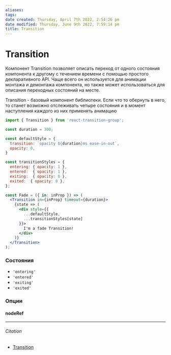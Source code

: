 ```yaml
---
aliases: 
tags: 
date created: Thursday, April 7th 2022, 2:54:26 pm
date modified: Thursday, June 9th 2022, 7:59:14 pm
title: Transition
---
```


# Transition
Компонент Transition позволяет описать переход от одного состояния компонента к другому с течением времени с помощью простого декларативного API. Чаще всего он используется для анимации монтажа и демонтажа компонента, но также может использоваться для описания переходных состояний на месте.

Transition - базовый компонент библиотеки. Если что то обернуть в него, то станет возможно отслеживать четыре состояния и в момент наступления каждого из них применять анимацию

```jsx
import { Transition } from 'react-transition-group';

const duration = 300;

const defaultStyle = {
  transition: `opacity ${duration}ms ease-in-out`,
  opacity: 0,
}

const transitionStyles = {
  entering: { opacity: 1 },
  entered:  { opacity: 1 },
  exiting:  { opacity: 0 },
  exited:  { opacity: 0 },
};

const Fade = ({ in: inProp }) => (
  <Transition in={inProp} timeout={duration}>
    {state => (
      <div style={{
        ...defaultStyle,
        ...transitionStyles[state]
      }}>
        I'm a fade Transition!
      </div>
    )}
  </Transition>
);
```

### Состояния

- `'entering'`
- `'entered'`
- `'exiting'`
- `'exited'`

### Опции

#### nodeRef



---

###### Citation

- [Transition](https://reactcommunity.org/react-transition-group/transition)
